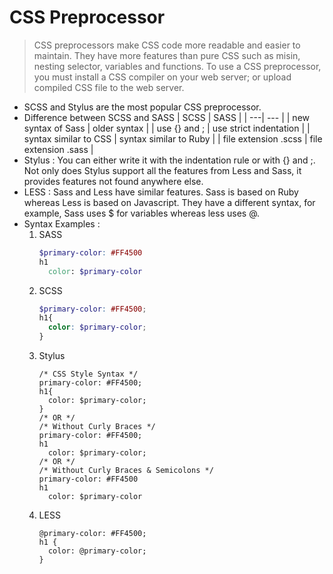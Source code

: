 # CSS Preprocessor

> CSS preprocessors make CSS code more readable and easier to maintain. They have more features than pure CSS such as misin, nesting selector, variables and functions. To use a CSS preprocessor, you must install a CSS compiler on your web server; or upload compiled CSS file to the web server. 

- SCSS and Stylus are the most popular CSS preprocessor.
- Difference between SCSS and SASS
  | SCSS  | SASS |
  | ---| --- |
  | new syntax of Sass | older syntax |
  | use {} and ; | use strict indentation |
  | syntax similar to CSS | syntax similar to Ruby |
  | file extension .scss | file extension .sass |
- Stylus : You can either write it with the indentation rule or with {} and ;. Not only does Stylus support all the features from Less and Sass, it provides features not found anywhere else.
- LESS : Sass and Less have similar features. Sass is based on Ruby whereas Less is based on Javascript. They have a different syntax, for example, Sass uses $ for variables whereas less uses @.
- Syntax Examples :
  1. SASS
      ```scss
      $primary-color: #FF4500
      h1
        color: $primary-color
      ```
  2. SCSS
      ```scss
      $primary-color: #FF4500;
      h1{
        color: $primary-color;
      }
      ```
  3. Stylus 
      ```styl
      /* CSS Style Syntax */
      primary-color: #FF4500;
      h1{
        color: $primary-color;
      }
      /* OR */
      /* Without Curly Braces */
      primary-color: #FF4500;
      h1
        color: $primary-color;
      /* OR */
      /* Without Curly Braces & Semicolons */
      primary-color: #FF4500
      h1
        color: $primary-color
      ```
  4. LESS
      ```less
      @primary-color: #FF4500;
      h1 {
        color: @primary-color;
      }
      ```